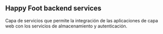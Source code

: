 ## Happy Foot backend services

Capa de servicios que permite la integración de las aplicaciones de capa web con los servicios de almacenamiento y autenticación.
